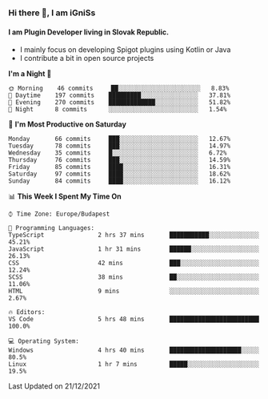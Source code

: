 ### Hi there 👋, I am iGniSs

#### I am Plugin Developer living in Slovak Republic.
- I mainly focus on developing Spigot plugins using Kotlin or Java
- I contribute a bit in open source projects

<!--START_SECTION:waka-->
**I'm a Night 🦉** 

```text
🌞 Morning    46 commits     ██░░░░░░░░░░░░░░░░░░░░░░░   8.83% 
🌆 Daytime    197 commits    █████████░░░░░░░░░░░░░░░░   37.81% 
🌃 Evening    270 commits    █████████████░░░░░░░░░░░░   51.82% 
🌙 Night      8 commits      ░░░░░░░░░░░░░░░░░░░░░░░░░   1.54%

```
📅 **I'm Most Productive on Saturday** 

```text
Monday       66 commits     ███░░░░░░░░░░░░░░░░░░░░░░   12.67% 
Tuesday      78 commits     ███░░░░░░░░░░░░░░░░░░░░░░   14.97% 
Wednesday    35 commits     █░░░░░░░░░░░░░░░░░░░░░░░░   6.72% 
Thursday     76 commits     ███░░░░░░░░░░░░░░░░░░░░░░   14.59% 
Friday       85 commits     ████░░░░░░░░░░░░░░░░░░░░░   16.31% 
Saturday     97 commits     ████░░░░░░░░░░░░░░░░░░░░░   18.62% 
Sunday       84 commits     ████░░░░░░░░░░░░░░░░░░░░░   16.12%

```


📊 **This Week I Spent My Time On** 

```text
⌚︎ Time Zone: Europe/Budapest

💬 Programming Languages: 
TypeScript               2 hrs 37 mins       ███████████░░░░░░░░░░░░░░   45.21% 
JavaScript               1 hr 31 mins        ██████░░░░░░░░░░░░░░░░░░░   26.13% 
CSS                      42 mins             ███░░░░░░░░░░░░░░░░░░░░░░   12.24% 
SCSS                     38 mins             ██░░░░░░░░░░░░░░░░░░░░░░░   11.06% 
HTML                     9 mins              ░░░░░░░░░░░░░░░░░░░░░░░░░   2.67%

🔥 Editors: 
VS Code                  5 hrs 48 mins       █████████████████████████   100.0%

💻 Operating System: 
Windows                  4 hrs 40 mins       ████████████████████░░░░░   80.5% 
Linux                    1 hr 7 mins         █████░░░░░░░░░░░░░░░░░░░░   19.5%

```


 Last Updated on 21/12/2021
<!--END_SECTION:waka-->